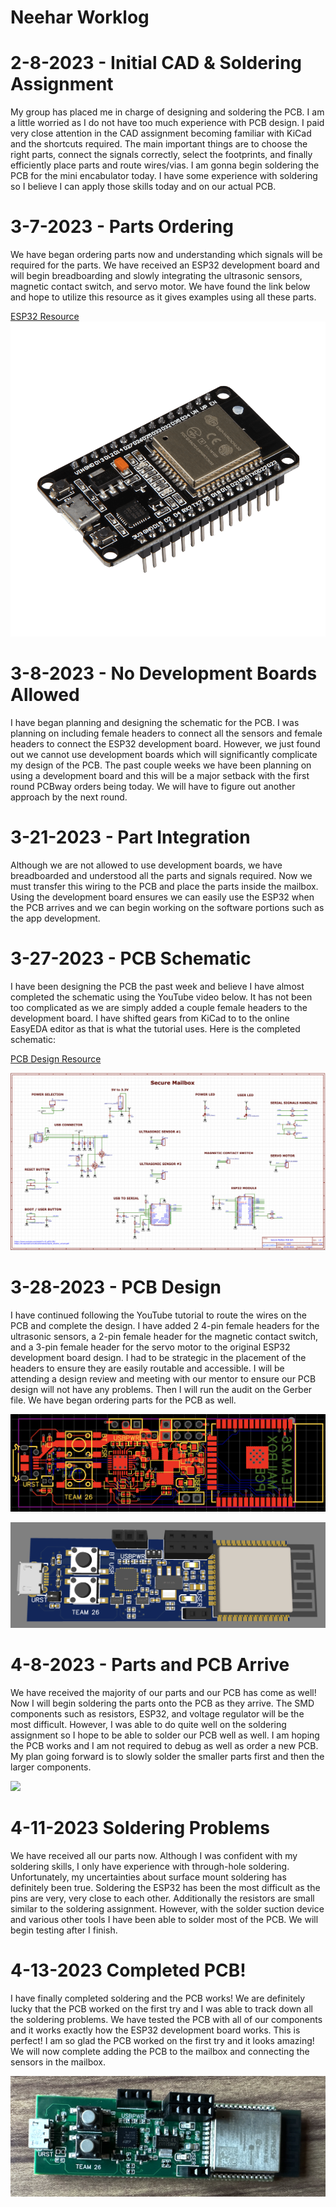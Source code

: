 # Neehar Worklog



# 2-8-2023 - Initial CAD & Soldering Assignment

My group has placed me in charge of designing and soldering the PCB. I am a little worried as I do not have too much experience with PCB design. I paid very close attention in the CAD assignment becoming familiar with KiCad and the shortcuts required. The main important things are to choose the right parts, connect the signals correctly, select the footprints, and finally efficiently place parts and route wires/vias. I am gonna begin soldering the PCB for the mini encabulator today. I have some experience with soldering so I believe I can apply those skills today and on our actual PCB.


# 3-7-2023 - Parts Ordering

We have began ordering parts now and understanding which signals will be required for the parts. We have received an ESP32 development board and will begin breadboarding and slowly integrating the ultrasonic sensors, magnetic contact switch, and servo motor. We have found the link below and hope to utilize this resource as it gives examples using all these parts.

[ESP32 Resource](https://esp32io.com/)
![](esp32.png)


# 3-8-2023 - No Development Boards Allowed

I have began planning and designing the schematic for the PCB. I was planning on including female headers to connect all the sensors and female headers to connect the ESP32 development board. However, we just found out we cannot use development boards which will significantly complicate my design of the PCB. The past couple weeks we have been planning on using a development board and this will be a major setback with the first round PCBway orders being today. We will have to figure out another approach by the next round.


# 3-21-2023 - Part Integration

Although we are not allowed to use development boards, we have breadboarded and understood all the parts and signals required. Now we must transfer this wiring to the PCB and place the parts inside the mailbox. Using the development board ensures we can easily use the ESP32 when the PCB arrives and we can begin working on the software portions such as the app development.

# 3-27-2023 - PCB Schematic

I have been designing the PCB the past week and believe I have almost completed the schematic using the YouTube video below. It has not been too complicated as we are simply added a couple female headers to the development board. I have shifted gears from KiCad to to the online EasyEDA editor as that is what the tutorial uses. Here is the completed schematic:

[PCB Design Resource](https://www.youtube.com/watch?v=S_p0YV-JlfU)

![](PCB_Schematic.png)

# 3-28-2023 - PCB Design

I have continued following the YouTube tutorial to route the wires on the PCB and complete the design. I have added 2 4-pin female headers for the ultrasonic sensors, a 2-pin female header for the magnetic contact switch, and a 3-pin female header for the servo motor to the original ESP32 development board design. I had to be strategic in the placement of the headers to ensure they are easily routable and accessible. I will be attending a design review and meeting with our mentor to ensure our PCB design will not have any problems. Then I will run the audit on the Gerber file. We have began ordering parts for the PCB as well.

![](PCB_Design.png)

![](PCB_3DModel.png)

# 4-8-2023 - Parts and PCB Arrive

We have received the majority of our parts and our PCB has come as well! Now I will begin soldering the parts onto the PCB as they arrive. The SMD components such as resistors, ESP32, and voltage regulator will be the most difficult. However, I was able to do quite well on the soldering assignment so I hope to be able to solder our PCB well as well. I am hoping the PCB works and I am not required to debug as well as order a new PCB. My plan going forward is to slowly solder the smaller parts first and then the larger components.

![](unsoldered_pcb.png)

# 4-11-2023 Soldering Problems

We have received all our parts now. Although I was confident with my soldering skills, I only have experience with through-hole soldering. Unfortunately, my uncertainties about surface mount soldering has definitely been true. Soldering the ESP32 has been the most difficult as the pins are very, very close to each other. Additionally the resistors are small similar to the soldering assignment. However, with the solder suction device and various other tools I have been able to solder most of the PCB. We will begin testing after I finish.
  
# 4-13-2023 Completed PCB!

I have finally completed soldering and the PCB works! We are definitely lucky that the PCB worked on the first try and I was able to track down all the soldering problems. We have tested the PCB with all of our components and it works exactly how the ESP32 development board works. This is perfect! I am so glad the PCB worked on the first try and it looks amazing! We will now complete adding the PCB to the mailbox and connecting the sensors in the mailbox.

![](PCB2.png)
